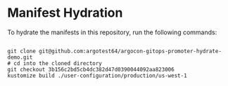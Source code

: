 
# Manifest Hydration

To hydrate the manifests in this repository, run the following commands:

```shell

git clone git@github.com:argotest64/argocon-gitops-promoter-hydrate-demo.git
# cd into the cloned directory
git checkout 3b156c2bd5cb4dc382d47d0390044092aa823006
kustomize build ./user-configuration/production/us-west-1
```